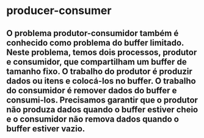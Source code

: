 # producer-consumer
## O problema produtor-consumidor também é conhecido como problema do buffer limitado. Neste problema, temos dois processos, produtor e consumidor, que compartilham um buffer de tamanho fixo. O trabalho do produtor é produzir dados ou itens e colocá-los no buffer. O trabalho do consumidor é remover dados do buffer e consumi-los. Precisamos garantir que o produtor não produza dados quando o buffer estiver cheio e o consumidor não remova dados quando o buffer estiver vazio.
